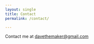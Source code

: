 ```yaml
---
layout: single
title: Contact
permalink: /contact/

---
```



Contact me at davethemaker@gmail.com

